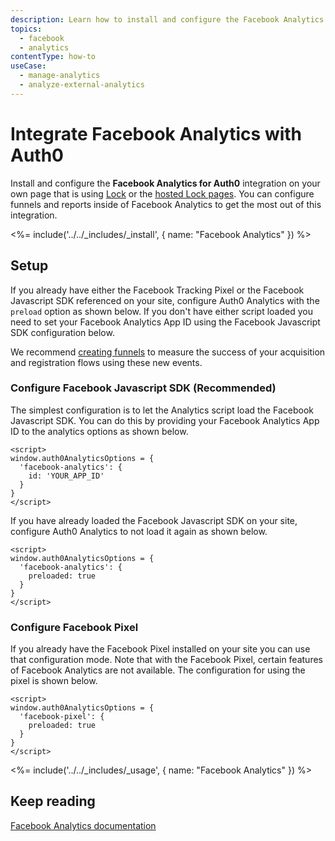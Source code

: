 ```yaml
---
description: Learn how to install and configure the Facebook Analytics for Auth0 integration.
topics:
  - facebook
  - analytics
contentType: how-to
useCase:
  - manage-analytics
  - analyze-external-analytics
---
```

# Integrate Facebook Analytics with Auth0

Install and configure the **Facebook Analytics for Auth0** integration on your own page that is using [Lock](/libraries/lock) or the [hosted Lock pages](/hosted-pages/login). You can configure funnels and reports inside of Facebook Analytics to get the most out of this integration.

<%= include('../../_includes/_install', { name: "Facebook Analytics" }) %>

## Setup

If you already have either the Facebook Tracking Pixel or the Facebook Javascript SDK referenced on your site, configure Auth0 Analytics with the `preload` option as shown below. If you don't have either script loaded you need to set your Facebook Analytics App ID using the Facebook Javascript SDK configuration below.

We recommend [creating funnels](https://www.facebook.com/help/analytics/935921203105136) to measure the success of your acquisition and registration flows using these new events.

### Configure Facebook Javascript SDK (Recommended)

The simplest configuration is to let the Analytics script load the Facebook Javascript SDK. You can do this by providing your Facebook Analytics App ID to the analytics options as shown below.

```
<script>
window.auth0AnalyticsOptions = {
  'facebook-analytics': {
    id: 'YOUR_APP_ID'
  }
}
</script>
```

If you have already loaded the Facebook Javascript SDK on your site, configure Auth0 Analytics to not load it again as shown below.

```
<script>
window.auth0AnalyticsOptions = {
  'facebook-analytics': {
    preloaded: true
  }
}
</script>
```

### Configure Facebook Pixel

If you already have the Facebook Pixel installed on your site you can use that configuration mode. Note that with the Facebook Pixel, certain features of Facebook Analytics are not available. The configuration for using the pixel is shown below.

```
<script>
window.auth0AnalyticsOptions = {
  'facebook-pixel': {
    preloaded: true
  }
}
</script>
```

<%= include('../../_includes/_usage', { name: "Facebook Analytics" }) %>

## Keep reading

[Facebook Analytics documentation](https://www.facebook.com/help/analytics/1710582659188030)

